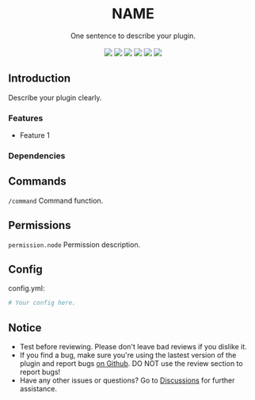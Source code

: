 <h1 align="center">NAME</h1>
<p align="center">One sentence to describe your plugin.<br><br>
<a href="https://www.gnu.org/licenses/gpl-3.0.html"><img src="https://img.shields.io/badge/license-GPLv3-blue?style=flat-square"></a> <a href="https://github.com/katorlys/NAME/releases/latest"><img src="https://img.shields.io/github/v/release/katorlys/NAME?include_prereleases&style=flat-square"></a> <a href="https://github.com/katorlys/NAME/actions/workflows/build.yml"><img src="https://img.shields.io/github/workflow/status/katorlys/NAME/Build?style=flat-square"></a> <a href="https://github.com/katorlys/NAME/pulls"><img src="https://img.shields.io/github/issues-pr-closed/katorlys/NAME?style=flat-square"></a> <a href="https://github.com/katorlys/NAME/issues"><img src="https://img.shields.io/github/issues-closed/katorlys/NAME?style=flat-square"></a> <a href="https://github.com/katorlys/NAME"><img src="https://img.shields.io/tokei/lines/github/katorlys/NAME?style=flat-square"></a></p>

## Introduction
Describe your plugin clearly.
### Features
- Feature 1
### Dependencies


## Commands
`/command` Command function.

## Permissions
`permission.node` Permission description.

## Config
config.yml:
```yml
# Your config here.
```

## Notice
- Test before reviewing. Please don't leave bad reviews if you dislike it.
- If you find a bug, make sure you're using the lastest version of the plugin and report bugs [on Github](https://github.com/katorlys/NAME/issues). DO NOT use the review section to report bugs!
- Have any other issues or questions? Go to [Discussions](https://github.com/katorlys/Discussions/discussions) for further assistance.
